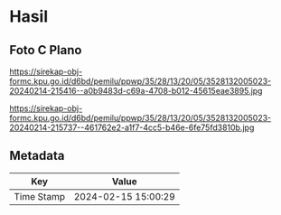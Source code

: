 # Hasil

## Foto C Plano

https://sirekap-obj-formc.kpu.go.id/d6bd/pemilu/ppwp/35/28/13/20/05/3528132005023-20240214-215416--a0b9483d-c69a-4708-b012-45615eae3895.jpg

https://sirekap-obj-formc.kpu.go.id/d6bd/pemilu/ppwp/35/28/13/20/05/3528132005023-20240214-215737--461762e2-a1f7-4cc5-b46e-6fe75fd3810b.jpg


## Metadata

| Key        | Value               |
| ---------- | ------------------- |
| Time Stamp | 2024-02-15 15:00:29 |




